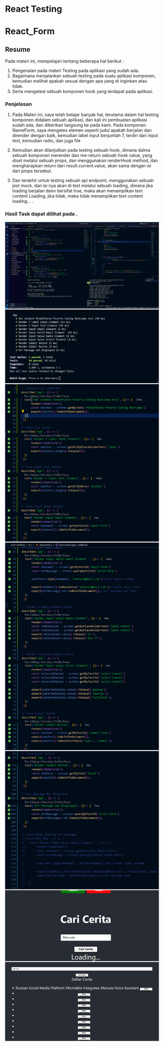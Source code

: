 # React Testing

# React_Form

## Resume
Pada materi ini, mempelajari tentang beberapa hal berikut :
1. Pengenalan pada materi Testing pada aplikasi yang sudah ada.
2. Bagaimana menjalankan sebuah testing pada suatu aplikasi komponen, kemudian melihat apakah sesuai dengan apa yang di inginkan atau tidak. 
3. Serta mengetest sebuah komponen hook yang terdapat pada aplikasi.

### Penjelasan
1. Pada Materi ini, saya telah belajar banyak hal, terutama dalam hal testing komponen didalam sebuah aplikasi, dan kali ini pembuatan aplikasi sudah ada, dan diberikan langsung ke pada kami. Pada komponen NameForm, saya mengetes elemen seperti judul apakah berjalan dan dirender dengan baik, kemudian label input berjumlah 7, terdiri dari input text, kemudian radio, dan juga file

2. Kemudian akan dilanjutkan pada testing sebuah hook, dimana dalma sebuah komponen merender dan me-return sebuah hook value, yang diset melalui sebuah props, dan menggunakan renderHook method, dan mengharapkan return dari result.current.value, akan sama dengan isi dari props tersebut.

3. Dan terakhir untuk testing sebuah api endpoint, menggunakan sebuah jest mock, dan isi nya akan di test melalui sebuah loading, dimana jika loading berjalan dann bersifat true, maka akan menampilkan text content Loading, jika tidak, maka tidak menampilkan text content loading... .

### Hasil Task dapat dilihat pada .
![Screenshot](./screenshot/Screenshot_UnitTesting_Workspace.png)
![Screenshot](./screenshot/Screenshot_UnitTesting_Result.png)
![Screenshot](./screenshot/Screenshot_UnitTesting_1.png)
![Screenshot](./screenshot/Screenshot_UnitTesting_2.png)
![Screenshot](./screenshot/Screenshot_UnitTesting_3.png)
![Screenshot](./screenshot/Screenshot_UnitTesting_Loading.png)
![Screenshot](./screenshot/Screenshot_UnitTesting_LoadingResultFetching.png)
